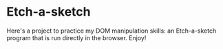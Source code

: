 # Etch-a-sketch

Here's a project to practice my DOM manipulation skills: an Etch-a-sketch program that is run directly in the browser. Enjoy!
